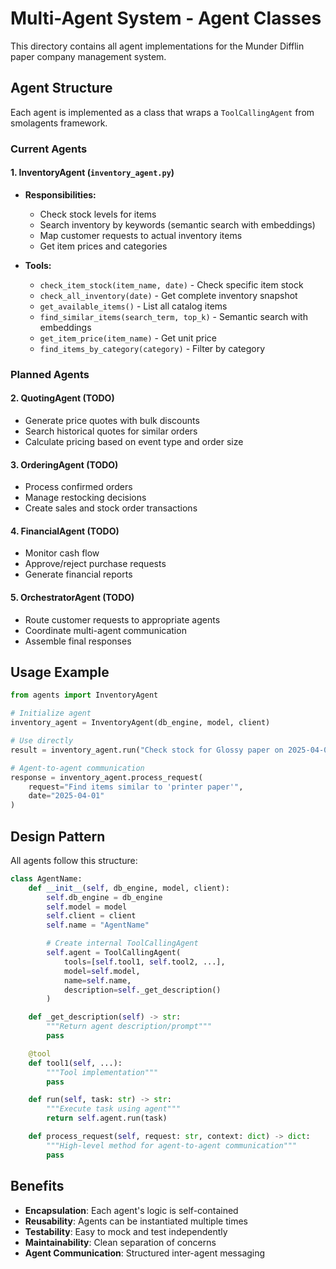 # Multi-Agent System - Agent Classes

This directory contains all agent implementations for the Munder Difflin paper company management system.

## Agent Structure

Each agent is implemented as a class that wraps a `ToolCallingAgent` from smolagents framework.

### Current Agents

#### 1. InventoryAgent (`inventory_agent.py`)
- **Responsibilities:**
  - Check stock levels for items
  - Search inventory by keywords (semantic search with embeddings)
  - Map customer requests to actual inventory items
  - Get item prices and categories

- **Tools:**
  - `check_item_stock(item_name, date)` - Check specific item stock
  - `check_all_inventory(date)` - Get complete inventory snapshot
  - `get_available_items()` - List all catalog items
  - `find_similar_items(search_term, top_k)` - Semantic search with embeddings
  - `get_item_price(item_name)` - Get unit price
  - `find_items_by_category(category)` - Filter by category

### Planned Agents

#### 2. QuotingAgent (TODO)
- Generate price quotes with bulk discounts
- Search historical quotes for similar orders
- Calculate pricing based on event type and order size

#### 3. OrderingAgent (TODO)
- Process confirmed orders
- Manage restocking decisions
- Create sales and stock order transactions

#### 4. FinancialAgent (TODO)
- Monitor cash flow
- Approve/reject purchase requests
- Generate financial reports

#### 5. OrchestratorAgent (TODO)
- Route customer requests to appropriate agents
- Coordinate multi-agent communication
- Assemble final responses

## Usage Example

```python
from agents import InventoryAgent

# Initialize agent
inventory_agent = InventoryAgent(db_engine, model, client)

# Use directly
result = inventory_agent.run("Check stock for Glossy paper on 2025-04-01")

# Agent-to-agent communication
response = inventory_agent.process_request(
    request="Find items similar to 'printer paper'",
    date="2025-04-01"
)
```

## Design Pattern

All agents follow this structure:

```python
class AgentName:
    def __init__(self, db_engine, model, client):
        self.db_engine = db_engine
        self.model = model
        self.client = client
        self.name = "AgentName"

        # Create internal ToolCallingAgent
        self.agent = ToolCallingAgent(
            tools=[self.tool1, self.tool2, ...],
            model=self.model,
            name=self.name,
            description=self._get_description()
        )

    def _get_description(self) -> str:
        """Return agent description/prompt"""
        pass

    @tool
    def tool1(self, ...):
        """Tool implementation"""
        pass

    def run(self, task: str) -> str:
        """Execute task using agent"""
        return self.agent.run(task)

    def process_request(self, request: str, context: dict) -> dict:
        """High-level method for agent-to-agent communication"""
        pass
```

## Benefits

- **Encapsulation**: Each agent's logic is self-contained
- **Reusability**: Agents can be instantiated multiple times
- **Testability**: Easy to mock and test independently
- **Maintainability**: Clean separation of concerns
- **Agent Communication**: Structured inter-agent messaging
